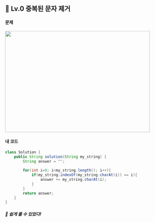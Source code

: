 ## 📍 Lv.0 중복된 문자 제거 <br>

#### 문제 <br>
<img src="https://github.com/yejinsohn/TIL/assets/104317217/1a0a4ba6-331d-424e-baac-0891f188870a" width="470" height="330"/>

#### 내 코드 <br>

```Java
class Solution {
    public String solution(String my_string) {
        String answer = "";
        
        for(int i=0; i<my_string.length(); i++){
            if(my_string.indexOf(my_string.charAt(i)) == i){
                answer += my_string.charAt(i);
            }
        }
        return answer;
    }
}
```

##### 🌿 쉽게 풀 수 있었다!
